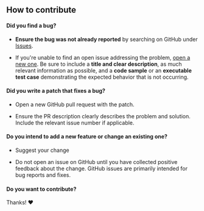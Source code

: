 
## How to contribute

#### **Did you find a bug?**

* **Ensure the bug was not already reported** by searching on GitHub under [Issues](https://github.com/q-nick/npm-gui/issues).

* If you're unable to find an open issue addressing the problem, [open a new one](https://github.com/q-nick/npm-gui/issues/new). Be sure to include a **title and clear description**, as much relevant information as possible, and a **code sample** or an **executable test case** demonstrating the expected behavior that is not occurring.

#### **Did you write a patch that fixes a bug?**

* Open a new GitHub pull request with the patch.

* Ensure the PR description clearly describes the problem and solution. Include the relevant issue number if applicable.

#### **Do you intend to add a new feature or change an existing one?**

* Suggest your change

* Do not open an issue on GitHub until you have collected positive feedback about the change. GitHub issues are primarily intended for bug reports and fixes.

#### **Do you want to contribute?**

Thanks! :heart:
